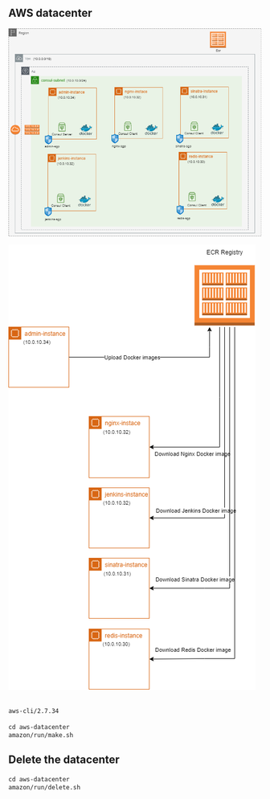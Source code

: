 


## AWS datacenter

![alt text](https://github.com/maxmin13/consul-prj/blob/master/img/vpc.png)


![alt text](https://github.com/maxmin13/consul-prj/blob/master/img/ecr.png)

```

aws-cli/2.7.34

cd aws-datacenter
amazon/run/make.sh

```

## Delete the datacenter

```
cd aws-datacenter
amazon/run/delete.sh

```

